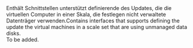 <Namespace Name="Microsoft.Azure.Management.Compute.Fluent.VirtualMachineScaleSetUnmanagedDataDisk.UpdateDefinition">
  <Docs>
    <summary><span data-ttu-id="7fd2f-101">Enthält Schnittstellen unterstützt definierende des Updates, die die virtuellen Computer in einer Skala, die festlegen nicht verwaltete Datenträger verwenden.</span><span class="sxs-lookup"><span data-stu-id="7fd2f-101">Contains interfaces that supports defining the update the virtual machines in a scale set that are using unmanaged data disks.</span></span></summary> 
    <remarks>To be added.</remarks>
  </Docs>
</Namespace>
